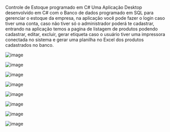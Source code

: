 Controle de Estoque programado em C#
Uma Aplicação Desktop desenvolvido em C# com o Banco de dados programado em SQL para gerenciar o estoque da empresa, na aplicação você pode fazer o login caso tiver uma conta, caso não tiver só o administrador poderá te cadastrar, entrando na aplicação temos a pagina de listagem de produtos podendo cadastrar, editar, excluir, gerar etiqueta caso o usuário tiver uma impressora conectada no sistema e gerar uma planilha no Excel dos produtos cadastrados no banco.

![image](https://github.com/alimoahmed/Controle-de-Estoque/assets/85517447/76eed9f2-8c91-43cc-b398-ddfac347a741)

![image](https://github.com/alimoahmed/Controle-de-Estoque/assets/85517447/bdebe601-e5be-4ec8-b43d-5aeeca1ac0a8)

![image](https://github.com/alimoahmed/Controle-de-Estoque/assets/85517447/268988a4-cc4a-4bf9-89cc-701e88fe76d7)

![image](https://github.com/alimoahmed/Controle-de-Estoque/assets/85517447/555a8719-8cb3-4caa-9ca5-e67f421eabf6)

![image](https://github.com/alimoahmed/Controle-de-Estoque/assets/85517447/3b202a84-d241-443b-a08f-ebd60eb16cf7)

![image](https://github.com/alimoahmed/Controle-de-Estoque/assets/85517447/cc9bbb43-035b-4fc7-9002-d92288d74d54)

![image](https://github.com/alimoahmed/Controle-de-Estoque/assets/85517447/976bc7cc-0031-4c8b-b210-6b2b182cc264)

![image](https://github.com/alimoahmed/Controle-de-Estoque/assets/85517447/240db87a-119a-4544-9070-7cc382a66cd2)
